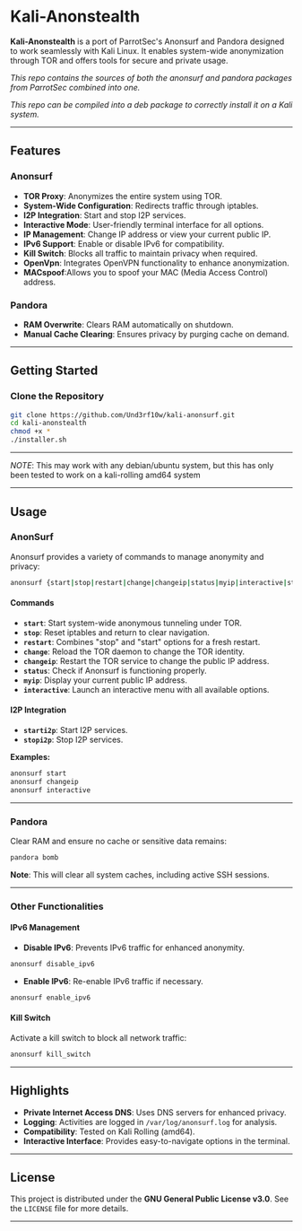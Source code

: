 # **Kali-Anonstealth**

**Kali-Anonstealth** is a port of ParrotSec's Anonsurf and Pandora designed to work seamlessly with Kali Linux. It enables system-wide anonymization through TOR and offers tools for secure and private usage.

*This repo contains the sources of both the anonsurf and pandora packages from ParrotSec combined into one.*

*This repo can be compiled into a deb package to correctly install it on a Kali system.*

---

## **Features**

### **Anonsurf**
- **TOR Proxy**: Anonymizes the entire system using TOR.
- **System-Wide Configuration**: Redirects traffic through iptables.
- **I2P Integration**: Start and stop I2P services.
- **Interactive Mode**: User-friendly terminal interface for all options.
- **IP Management**: Change IP address or view your current public IP.
- **IPv6 Support**: Enable or disable IPv6 for compatibility.
- **Kill Switch**: Blocks all traffic to maintain privacy when required.
- **OpenVpn**: Integrates OpenVPN functionality to enhance anonymization.
- **MACspoof**:Allows you to spoof your MAC (Media Access Control) address.
### **Pandora**
- **RAM Overwrite**: Clears RAM automatically on shutdown.
- **Manual Cache Clearing**: Ensures privacy by purging cache on demand.

---

## **Getting Started**

### **Clone the Repository**
```bash
git clone https://github.com/Und3rf10w/kali-anonsurf.git
cd kali-anonstealth
chmod +x *
./installer.sh
```
---

*NOTE*: This may work with any debian/ubuntu system, but this has only been tested to work on a kali-rolling amd64 system

---

## **Usage**

### **AnonSurf**
Anonsurf provides a variety of commands to manage anonymity and privacy:
```bash
anonsurf {start|stop|restart|change|changeip|status|myip|interactive|starti2p|stopi2p}
```

#### **Commands**
- **`start`**: Start system-wide anonymous tunneling under TOR.
- **`stop`**: Reset iptables and return to clear navigation.
- **`restart`**: Combines "stop" and "start" options for a fresh restart.
- **`change`**: Reload the TOR daemon to change the TOR identity.
- **`changeip`**: Restart the TOR service to change the public IP address.
- **`status`**: Check if Anonsurf is functioning properly.
- **`myip`**: Display your current public IP address.
- **`interactive`**: Launch an interactive menu with all available options.

#### **I2P Integration**
- **`starti2p`**: Start I2P services.
- **`stopi2p`**: Stop I2P services.

**Examples:**
```bash
anonsurf start
anonsurf changeip
anonsurf interactive
```

---

### **Pandora**
Clear RAM and ensure no cache or sensitive data remains:
```bash
pandora bomb
```

**Note**: This will clear all system caches, including active SSH sessions.

---

### **Other Functionalities**

#### **IPv6 Management**
- **Disable IPv6**: Prevents IPv6 traffic for enhanced anonymity.
```bash
anonsurf disable_ipv6
```

- **Enable IPv6**: Re-enable IPv6 traffic if necessary.
```bash
anonsurf enable_ipv6
```

#### **Kill Switch**
Activate a kill switch to block all network traffic:
```bash
anonsurf kill_switch
```

---

## **Highlights**
- **Private Internet Access DNS**: Uses DNS servers for enhanced privacy.
- **Logging**: Activities are logged in `/var/log/anonsurf.log` for analysis.
- **Compatibility**: Tested on Kali Rolling (amd64).
- **Interactive Interface**: Provides easy-to-navigate options in the terminal.

---

## **License**
This project is distributed under the **GNU General Public License v3.0**. See the `LICENSE` file for more details.

---
